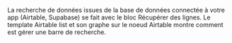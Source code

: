 La recherche de données issues de la base de données connectée à votre app (Airtable, Supabase) se fait avec le bloc Récupérer des lignes. Le template Airtable list et son graphe sur le noeud Airtable montre comment est gérer une barre de recherche.